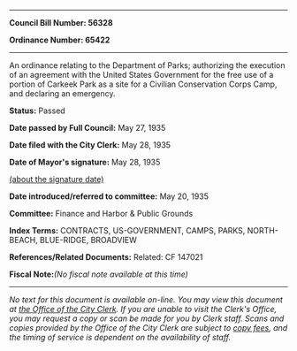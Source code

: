 

********

**Council Bill Number: 56328**
   
**Ordinance Number: 65422**
********

 An ordinance relating to the Department of Parks; authorizing the execution of an agreement with the United States Government for the free use of a portion of Carkeek Park as a site for a Civilian Conservation Corps Camp, and declaring an emergency.

**Status:** Passed
   
**Date passed by Full Council:** May 27, 1935
   
**Date filed with the City Clerk:** May 28, 1935
   
**Date of Mayor's signature:** May 28, 1935
   
[(about the signature date)](/~public/approvaldate.htm)
   
   
   
**Date introduced/referred to committee:** May 20, 1935
   
**Committee:** Finance and Harbor & Public Grounds
   
   
**Index Terms:** CONTRACTS, US-GOVERNMENT, CAMPS, PARKS, NORTH-BEACH, BLUE-RIDGE, BROADVIEW

**References/Related Documents:** Related: CF 147021

**Fiscal Note:**_(No fiscal note available at this time)_
********

_No text for this document is available on-line. You may view this document at [the Office of the City Clerk](http://www.seattle.gov/leg/clerk/contactUs.htm). If you are unable to visit the Clerk's Office, you may request a copy or scan be made for you by Clerk staff. Scans and copies provided by the Office of the City Clerk are subject to [copy fees](http://clerk.seattle.gov/~public/clerkfees.htm), and the timing of service is dependent on the availability of staff._

